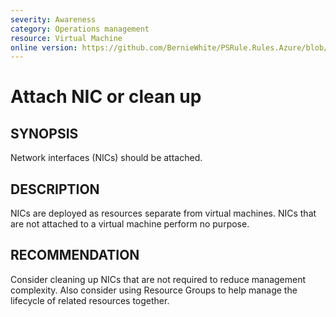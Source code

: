 ```yaml
---
severity: Awareness
category: Operations management
resource: Virtual Machine
online version: https://github.com/BernieWhite/PSRule.Rules.Azure/blob/master/docs/rules/en/Azure.VM.NICAttached.md
---
```


# Attach NIC or clean up

## SYNOPSIS

Network interfaces (NICs) should be attached.

## DESCRIPTION

NICs are deployed as resources separate from virtual machines.
NICs that are not attached to a virtual machine perform no purpose.

## RECOMMENDATION

Consider cleaning up NICs that are not required to reduce management complexity.
Also consider using Resource Groups to help manage the lifecycle of related resources together.
